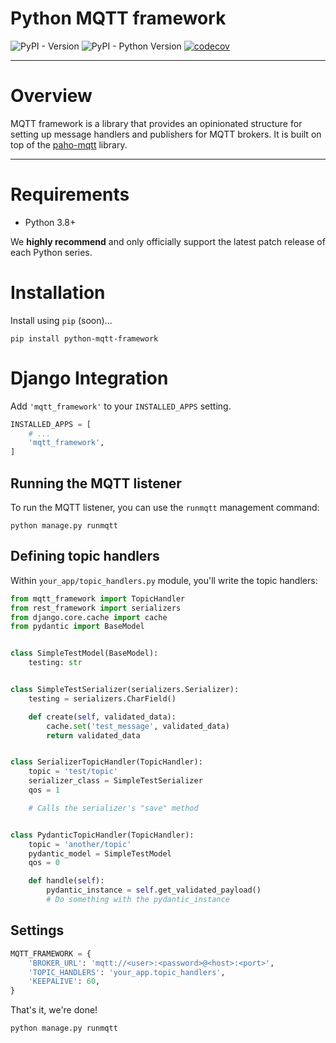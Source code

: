 # Python MQTT framework

![PyPI - Version](https://img.shields.io/pypi/v/python-mqtt-framework)
![PyPI - Python Version](https://img.shields.io/pypi/pyversions/python-mqtt-framework)
[![codecov](https://codecov.io/github/jourdanrodrigues/python-mqtt-framework/graph/badge.svg?token=L3VL6QCO77)](https://codecov.io/github/jourdanrodrigues/python-mqtt-framework)

---

# Overview

MQTT framework is a library that provides an opinionated structure for setting up message handlers and publishers for MQTT brokers. It is built on top of the [paho-mqtt](https://pypi.org/project/paho-mqtt/) library.

----

# Requirements

* Python 3.8+

We **highly recommend** and only officially support the latest patch release of each Python series.

# Installation

Install using `pip` (soon)...

    pip install python-mqtt-framework


# Django Integration

Add `'mqtt_framework'` to your `INSTALLED_APPS` setting.

```python
INSTALLED_APPS = [
    # ...
    'mqtt_framework',
]
```

## Running the MQTT listener

To run the MQTT listener, you can use the `runmqtt` management command:

    python manage.py runmqtt

## Defining topic handlers

Within `your_app/topic_handlers.py` module, you'll write the topic handlers:

```python
from mqtt_framework import TopicHandler
from rest_framework import serializers
from django.core.cache import cache
from pydantic import BaseModel


class SimpleTestModel(BaseModel):
    testing: str


class SimpleTestSerializer(serializers.Serializer):
    testing = serializers.CharField()

    def create(self, validated_data):
        cache.set('test_message', validated_data)
        return validated_data


class SerializerTopicHandler(TopicHandler):
    topic = 'test/topic'
    serializer_class = SimpleTestSerializer
    qos = 1

    # Calls the serializer's "save" method


class PydanticTopicHandler(TopicHandler):
    topic = 'another/topic'
    pydantic_model = SimpleTestModel
    qos = 0

    def handle(self):
        pydantic_instance = self.get_validated_payload()
        # Do something with the pydantic_instance
```

## Settings

```python
MQTT_FRAMEWORK = {
    'BROKER_URL': 'mqtt://<user>:<password>@<host>:<port>',
    'TOPIC_HANDLERS': 'your_app.topic_handlers',
    'KEEPALIVE': 60,
}
```

That's it, we're done!

    python manage.py runmqtt

